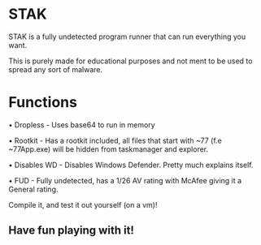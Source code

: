 # STAK
STAK is a fully undetected program runner that can run everything you want.

This is purely made for educational purposes and not ment to be used to spread any sort of malware.

# Functions
• Dropless - Uses base64 to run in memory

• Rootkit - Has a rootkit included, all files that start with ~77 (f.e ~77App.exe) will be hidden from taskmanager and explorer.

• Disables WD - Disables Windows Defender. Pretty much explains itself.

• FUD - Fully undetected, has a 1/26 AV rating with McAfee giving it a General rating.

Compile it, and test it out yourself (on a vm)!

## Have fun playing with it!
